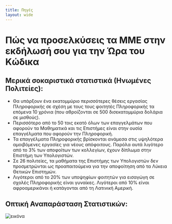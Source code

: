```yaml
---
title: Πηγές 
layout: wide
---
```


# Πώς να προσελκύσεις τα ΜΜΕ στην εκδήλωσή σου για την Ώρα του Κώδικα

## Μερικά σοκαριστικά στατιστικά (Ηνωμένες Πολιτείες):

  * Θα υπάρξουν ένα εκατομμύριο περισσότερες θέσεις εργασίας Πληροφορικής σε σχέση με τους τους φοιτητές Πληροφορικής τα επόμενα 10 χρόνια (που αθροίζονται σε 500 δισεκατομμύρια δολάρια σε μισθούς).
  * Περισσότερο από το 50 τοις εκατό όλων των επαγγελμάτων που αφορούν τα Μαθηματικά και τις Επιστήμες είναι στην ουσία επαγγέλματα που αφορούν την Πληροφορική. 
  * Τα επαγγέλματα Πληροφορικής βρίσκονται ανάμεσα στις υψηλότερα αμοιβόμενες εργασίες για νέους απόφοιτους. Παρόλα αυτά λιγότερο από το 3% των αποφοίτων των κολλεγίων, έχουν δίπλωμα στην Επιστήμη των Υπολογιστών.
  * Σε 26 πολιτείες, τα μαθήματα της Επιστήμης των Υπολογιστών δεν προσμετρώνται ως προαπαιτούμενα για την αποφοίτηση από τα Λύκεια Θετικών Επιστημών. 
  * Λιγότεροι από το 20% των υποψηφίων φοιτητών για εισαγώγη σε σχολές Πληροφορικής είναι γυναίκες. Λιγότεροι από 10% είναι αφροαμερικάνοι ή κατάγονται από τη Λατινική Αμερική.

## Οπτική Αναπαράσταση Στατιστικών:

![εικόνα](http://code.org/images/fit-8000/Code.org_infographic.png)
